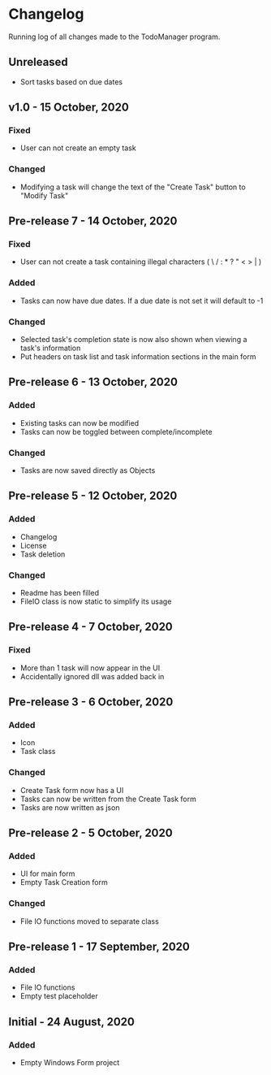 # Changelog
Running log of all changes made to the TodoManager program.

## Unreleased
* Sort tasks based on due dates

## v1.0 - 15 October, 2020
### Fixed
* User can not create an empty task

### Changed
* Modifying a task will change the text of the "Create Task" button to "Modify Task"


## Pre-release 7 - 14 October, 2020
### Fixed
* User can not create a task containing illegal characters ( \ / : * ? " < > | )


### Added
* Tasks can now have due dates. If a due date is not set it will default to -1


### Changed
* Selected task's completion state is now also shown when viewing a task's information
* Put headers on task list and task information sections in the main form


## Pre-release 6 - 13 October, 2020
### Added
* Existing tasks can now be modified
* Tasks can now be toggled between complete/incomplete

### Changed
* Tasks are now saved directly as Objects

## Pre-release 5 - 12 October, 2020
### Added
* Changelog
* License
* Task deletion

### Changed
* Readme has been filled
* FileIO class is now static to simplify its usage

## Pre-release 4 - 7 October, 2020
### Fixed
* More than 1 task will now appear in the UI
* Accidentally ignored dll was added back in

## Pre-release 3 - 6 October, 2020
### Added
* Icon
* Task class

### Changed
* Create Task form now has a UI
* Tasks can now be written from the Create Task form
* Tasks are now written as json

## Pre-release 2 - 5 October, 2020
### Added
* UI for main form
* Empty Task Creation form

### Changed
* File IO functions moved to separate class

## Pre-release 1 - 17 September, 2020
### Added
* File IO functions
* Empty test placeholder

## Initial - 24 August, 2020
### Added
* Empty Windows Form project